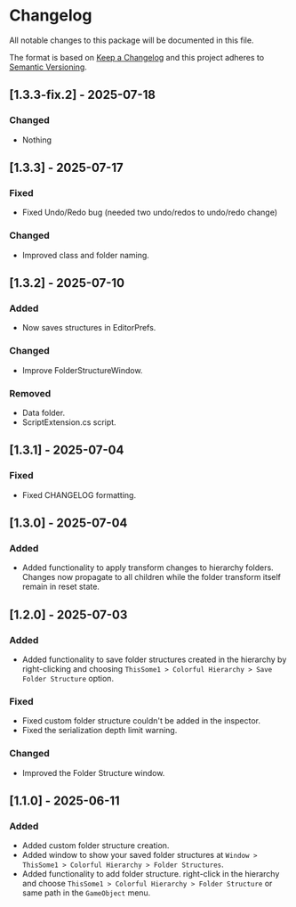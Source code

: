 # Changelog
All notable changes to this package will be documented in this file.

The format is based on [Keep a Changelog](http://keepachangelog.com/en/1.0.0/)
and this project adheres to [Semantic Versioning](http://semver.org/spec/v2.0.0.html).

## [1.3.3-fix.2] - 2025-07-18

### Changed
- Nothing

## [1.3.3] - 2025-07-17

### Fixed
- Fixed Undo/Redo bug (needed two undo/redos to undo/redo change)

### Changed
- Improved class and folder naming.

## [1.3.2] - 2025-07-10

### Added
- Now saves structures in EditorPrefs.

### Changed
- Improve FolderStructureWindow.

### Removed
- Data folder.
- ScriptExtension.cs script.

## [1.3.1] - 2025-07-04

### Fixed
- Fixed CHANGELOG formatting.

## [1.3.0] - 2025-07-04

### Added
- Added functionality to apply transform changes to hierarchy folders. Changes now propagate to all children while the folder transform itself remain in reset state.

## [1.2.0] - 2025-07-03

### Added
- Added functionality to save folder structures created in the hierarchy by right-clicking and choosing `ThisSome1 > Colorful Hierarchy > Save Folder Structure` option.

### Fixed
- Fixed custom folder structure couldn't be added in the inspector.
- Fixed the serialization depth limit warning.

### Changed
- Improved the Folder Structure window.

## [1.1.0] - 2025-06-11

### Added
- Added custom folder structure creation.
- Added window to show your saved folder structures at `Window > ThisSome1 > Colorful Hierarchy > Folder Structures`.
- Added functionality to add folder structure. right-click in the hierarchy and choose `ThisSome1 > Colorful Hierarchy > Folder Structure` or same path in the `GameObject` menu.
